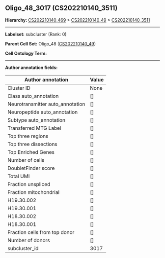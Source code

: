 ## Oligo_48_3017 (CS202210140_3511)
<b>Hierarchy: </b>
[CS202210140_469](https://purl.brain-bican.org/taxonomy/CS202210140#CS202210140_469) >
[CS202210140_49](https://purl.brain-bican.org/taxonomy/CS202210140#CS202210140_49) >
[CS202210140_3511](https://purl.brain-bican.org/taxonomy/CS202210140#CS202210140_3511)

---


**Labelset:** subcluster (Rank: 0)

**Parent Cell Set:** Oligo_48 ([CS202210140_49](https://purl.brain-bican.org/taxonomy/CS202210140#CS202210140_49))



**Cell Ontology Term:** 

[MARKER GENES.]: #


---

[TRANSFERRED ANNOTATIONS.]: #


[AUTHOR ANNOTATION FIELDS.]: #


**Author annotation fields:**

| Author annotation | Value |
|-------------------|-------|
|Cluster ID|None|
|Class auto_annotation|[]|
|Neurotransmitter auto_annotation|[]|
|Neuropeptide auto_annotation|[]|
|Subtype auto_annotation|[]|
|Transferred MTG Label|[]|
|Top three regions|[]|
|Top three dissections|[]|
|Top Enriched Genes|[]|
|Number of cells|[]|
|DoubletFinder score|[]|
|Total UMI|[]|
|Fraction unspliced|[]|
|Fraction mitochondrial|[]|
|H19.30.002|[]|
|H19.30.001|[]|
|H18.30.002|[]|
|H18.30.001|[]|
|Fraction cells from top donor|[]|
|Number of donors|[]|
|subcluster_id|3017|
